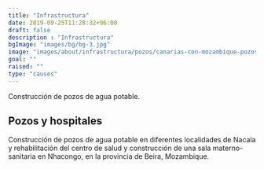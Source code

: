 ```yaml
---
title: "Infrastructura"
date: 2019-09-25T11:28:32+06:00
draft: false
description : "Infrastructura"
bgImage: "images/bg/bg-3.jpg"
image: "images/about/infrastructura/pozos/canarias-con-mozambique-pozos-006.jpg"
goal: ""
raised: ""
type: "causes"
---
```



Construcción de pozos de agua potable.

## Pozos y hospitales

Construcción de pozos de agua potable en diferentes localidades de Nacala y rehabilitación del centro de salud y construcción de una sala materno-sanitaria en Nhacongo, en la provincia de Beira, Mozambique.
